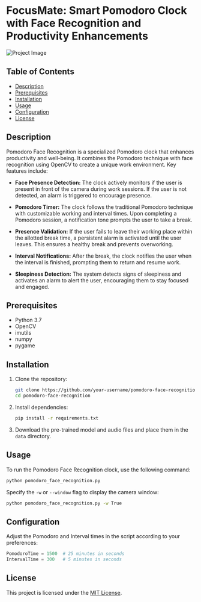 # FocusMate: Smart Pomodoro Clock with Face Recognition and Productivity Enhancements

![Project Image](https://wethegeek.com/wp-content/uploads/2019/10/pomodoro-technique.png)

## Table of Contents

- [Description](#description)
- [Prerequisites](#prerequisites)
- [Installation](#installation)
- [Usage](#usage)
- [Configuration](#configuration)
- [License](#license)

## Description

Pomodoro Face Recognition is a specialized Pomodoro clock that enhances productivity and well-being. It combines the Pomodoro technique with face recognition using OpenCV to create a unique work environment. Key features include:

- **Face Presence Detection:** The clock actively monitors if the user is present in front of the camera during work sessions. If the user is not detected, an alarm is triggered to encourage presence.

- **Pomodoro Timer:** The clock follows the traditional Pomodoro technique with customizable working and interval times. Upon completing a Pomodoro session, a notification tone prompts the user to take a break.

- **Presence Validation:** If the user fails to leave their working place within the allotted break time, a persistent alarm is activated until the user leaves. This ensures a healthy break and prevents overworking.

- **Interval Notifications:** After the break, the clock notifies the user when the interval is finished, prompting them to return and resume work.

- **Sleepiness Detection:** The system detects signs of sleepiness and activates an alarm to alert the user, encouraging them to stay focused and engaged.

## Prerequisites

- Python 3.7
- OpenCV
- imutils
- numpy
- pygame

## Installation

1. Clone the repository:

    ```bash
    git clone https://github.com/your-username/pomodoro-face-recognition.git
    cd pomodoro-face-recognition
    ```

2. Install dependencies:

    ```bash
    pip install -r requirements.txt
    ```

3. Download the pre-trained model and audio files and place them in the `data` directory.

## Usage

To run the Pomodoro Face Recognition clock, use the following command:

```bash
python pomodoro_face_recognition.py
```

Specify the `-w` or `--window` flag to display the camera window:

```bash
python pomodoro_face_recognition.py -w True
```

## Configuration

Adjust the Pomodoro and Interval times in the script according to your preferences:

```python
PomodoroTime = 1500  # 25 minutes in seconds
IntervalTime = 300   # 5 minutes in seconds
```

## License

This project is licensed under the [MIT License](LICENSE).